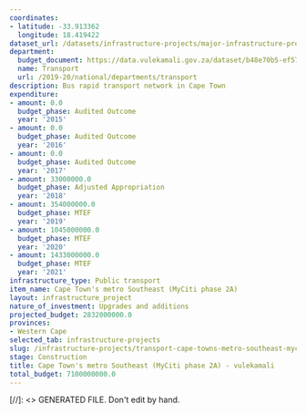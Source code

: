 ```yaml
---
coordinates:
- latitude: -33.913362
  longitude: 18.419422
dataset_url: /datasets/infrastructure-projects/major-infrastructure-projects-by-national-departments
department:
  budget_document: https://data.vulekamali.gov.za/dataset/b48e70b5-ef57-4005-882d-882d3982e5b5/resource/7476dc34-0845-422d-ba0e-d3102ff274cf/download/vote-35-transport.pdf
  name: Transport
  url: /2019-20/national/departments/transport
description: Bus rapid transport network in Cape Town
expenditure:
- amount: 0.0
  budget_phase: Audited Outcome
  year: '2015'
- amount: 0.0
  budget_phase: Audited Outcome
  year: '2016'
- amount: 0.0
  budget_phase: Audited Outcome
  year: '2017'
- amount: 33000000.0
  budget_phase: Adjusted Appropriation
  year: '2018'
- amount: 354000000.0
  budget_phase: MTEF
  year: '2019'
- amount: 1045000000.0
  budget_phase: MTEF
  year: '2020'
- amount: 1433000000.0
  budget_phase: MTEF
  year: '2021'
infrastructure_type: Public transport
item_name: Cape Town's metro Southeast (MyCiti phase 2A)
layout: infrastructure_project
nature_of_investment: Upgrades and additions
projected_budget: 2832000000.0
provinces:
- Western Cape
selected_tab: infrastructure-projects
slug: /infrastructure-projects/transport-cape-towns-metro-southeast-myciti-phase-2a
stage: Construction
title: Cape Town's metro Southeast (MyCiti phase 2A) - vulekamali
total_budget: 7100000000.0
---
```

[//]: <> GENERATED FILE. Don't edit by hand.